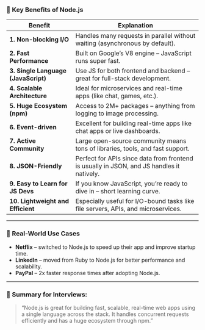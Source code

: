 ### 🚀 Key Benefits of Node.js

| Benefit                             | Explanation                                                                               |
| ----------------------------------- | ----------------------------------------------------------------------------------------- |
| **1. Non-blocking I/O**             | Handles many requests in parallel without waiting (asynchronous by default).              |
| **2. Fast Performance**             | Built on Google’s V8 engine – JavaScript runs super fast.                                 |
| **3. Single Language (JavaScript)** | Use JS for both frontend and backend – great for full-stack development.                  |
| **4. Scalable Architecture**        | Ideal for microservices and real-time apps (like chat, games, etc.).                      |
| **5. Huge Ecosystem (npm)**         | Access to 2M+ packages – anything from logging to image processing.                       |
| **6. Event-driven**                 | Excellent for building real-time apps like chat apps or live dashboards.                  |
| **7. Active Community**             | Large open-source community means tons of libraries, tools, and fast support.             |
| **8. JSON-Friendly**                | Perfect for APIs since data from frontend is usually in JSON, and JS handles it natively. |
| **9. Easy to Learn for JS Devs**    | If you know JavaScript, you’re ready to dive in – short learning curve.                   |
| **10. Lightweight and Efficient**   | Especially useful for I/O-bound tasks like file servers, APIs, and microservices.         |

---

### 🧪 Real-World Use Cases

* **Netflix** – switched to Node.js to speed up their app and improve startup time.
* **LinkedIn** – moved from Ruby to Node.js for better performance and scalability.
* **PayPal** – 2x faster response times after adopting Node.js.

---

### 🧠 Summary for Interviews:

> “Node.js is great for building fast, scalable, real-time web apps using a single language across the stack. It handles concurrent requests efficiently and has a huge ecosystem through npm.”